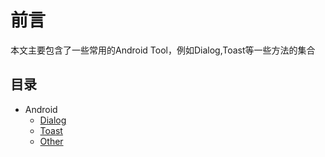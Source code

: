 # 前言

本文主要包含了一些常用的Android Tool，例如Dialog,Toast等一些方法的集合

## 目录

- Android
  - [Dialog](/Component/dialog.md)
  - [Toast](/Component/toast.md)
  - [Other](#android)
  